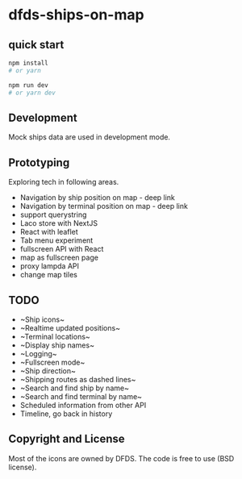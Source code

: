 # dfds-ships-on-map

## quick start

```bash
npm install
# or yarn

npm run dev
# or yarn dev
```

## Development

Mock ships data are used in development mode.

## Prototyping

Exploring tech in following areas.

- Navigation by ship position on map - deep link
- Navigation by terminal position on map - deep link
- support querystring
- Laco store with NextJS
- React with leaflet
- Tab menu experiment
- fullscreen API with React
- map as fullscreen page
- proxy lampda API
- change map tiles

## TODO

- ~Ship icons~
- ~Realtime updated positions~
- ~Terminal locations~
- ~Display ship names~
- ~Logging~
- ~Fullscreen mode~
- ~Ship direction~
- ~Shipping routes as dashed lines~
- ~Search and find ship by name~
- ~Search and find terminal by name~
- Scheduled information from other API
- Timeline, go back in history

## Copyright and License

Most of the icons are owned by DFDS.
The code is free to use (BSD license).
